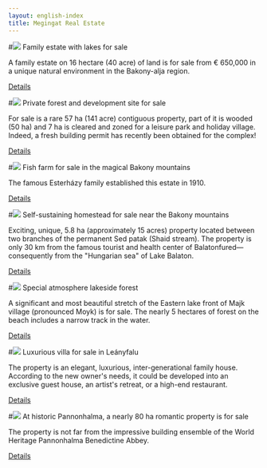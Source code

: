```yaml
---
layout: english-index
title: Megingat Real Estate
---
```


#![](http://i.imgur.com/OFNAOMq.jpg) Family estate with lakes for sale

A family estate on 16 hectare (40 acre) of land is for sale from € 650,000 in a unique natural environment in the Bakony-alja region.

[Details](/for-sale/family-estate)


#![](http://i.imgur.com/gIYG2l7.jpg) Private forest and development site for sale

For sale is a rare 57 ha (141 acre) contiguous property, part of it is wooded (50 ha) and 7 ha is cleared and zoned for a leisure park and holiday village.
Indeed, a fresh building permit has recently been obtained for the complex!

[Details](/for-sale/development-site)


#![](http://i.imgur.com/CZ8Wz2E.jpg) Fish farm for sale in the magical Bakony mountains

The famous Esterházy family established this estate in 1910.

[Details](/for-sale/fish-farm)


#![](http://i.imgur.com/cHwgdIm.jpg) Self-sustaining homestead for sale near the Bakony mountains

Exciting, unique, 5.8 ha (approximately 15 acres) property located between two branches of the permanent
Sed patak (Shaid stream). The property is only 30 km from the famous tourist and health center of
Balatonfured—consequently from the "Hungarian sea" of Lake Balaton.

[Details](/for-sale/mill)


#![](http://i.imgur.com/EBvtfTD.jpg) Special atmosphere lakeside forest

A significant and most beautiful stretch of the Eastern lake front of Majk village (pronounced Moyk) is for sale.
The nearly 5 hectares of forest on the beach includes a narrow track in the water.

[Details](/for-sale/majk-forest)


#![](http://i.imgur.com/8MmaJiO.jpg) Luxurious villa for sale in Leányfalu

The property is an elegant, luxurious, inter-generational family house.
According to the new owner's needs, it could be developed into an exclusive guest house, an artist's retreat, or a high-end restaurant.

[Details](/for-sale/leanyfalu)


#![](http://i.imgur.com/J4m9gPe.jpg) At historic Pannonhalma, a nearly 80 ha romantic property is for sale

The property is not far from the impressive building ensemble of the World Heritage Pannonhalma Benedictine Abbey.

[Details](/for-sale/pannonhalma)
